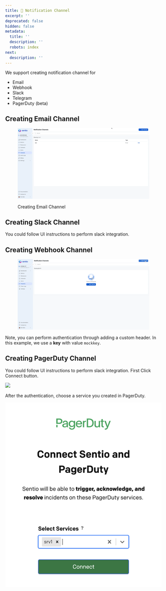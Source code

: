 ```yaml
---
title: 🥫 Notification Channel
excerpt: ''
deprecated: false
hidden: false
metadata:
  title: ''
  description: ''
  robots: index
next:
  description: ''
---
```

We support creating notification channel for

* Email
* Webhook
* Slack
* Telegram
* PagerDuty (beta)

## Creating Email Channel

<figure>
  <img src="https://raw.githubusercontent.com/sentioxyz/docs/v1.0/assets/createChannel.gif" alt="" />
  <figcaption>
    <p>Creating Email Channel</p>
  </figcaption>
</figure>

## Creating Slack Channel

You could follow UI instructions to perform slack integration.

## Creating Webhook Channel

<figure>
  <img src="https://raw.githubusercontent.com/sentioxyz/docs/v1.0/assets/webhook.gif" alt="" />
  <figcaption></figcaption>
</figure>

Note, you can perform authentication through adding a custom header. In this example, we use a **key** with value `mockkey`.

## Creating PagerDuty Channel

You could follow UI instructions to perform slack integration. First Click Connect button.

![](https://raw.githubusercontent.com/sentioxyz/docs/v1.0/assets/image%20(1)%20(1)%20(1)%20(2)%20(1).png)

After the authentication, choose a service you created in PagerDuty.

![](https://raw.githubusercontent.com/sentioxyz/docs/v1.0/assets/image%20(12).png)